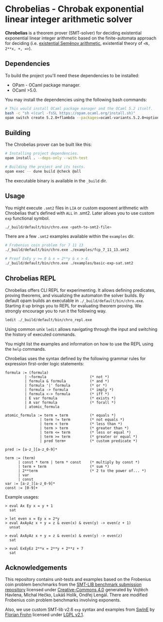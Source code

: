 # Chrobelias - Chrobak exponential linear integer arithmetic solver

__Chrobelias__ is a theorem prover (SMT-solver) for deciding existential exponential linear integer arithmetic based on the finite-automata approach for deciding (i.e. [existential Semёnov arithmetic](https://arxiv.org/abs/2306.14593), existential theory of `<N, 2**x, +, =>`).

## Dependencies
To build the project you'll need these dependencies to be installed:
- OPam - OCaml package manager.
- OCaml >5.0.

You may install the dependencies using the following bash commands:
```bash
# This would install OCaml package manager and the OCaml 5.2 itself.
bash -c "sh <(curl -fsSL https://opam.ocaml.org/install.sh)"
opam switch create 5.2.0+flambda --packages=ocaml-variants.5.2.0+options,ocaml-option-flambda --yes
```

## Building

The Chrobelias prover can be built like this:

```bash
# Installing project dependencies.
opam install . --deps-only --with-test

# Building the project and its tests.
opam exec -- dune build @check @all
```

The executable binary is available in the `_build` dir.

## Usage

You might execute `.smt2` files in `LIA` or custom exponent arithmetic with Chrobelias that's defined with `ALL` in .smt2. Later allows you to use custom `exp` functional symbol.

```bash
./_build/default/bin/chro.exe <path-to-smt2-file>
```

There are a few `.smt2` examples available within the `examples` dir.

```bash
# Frobenius coin problem for 7 11 13
./_build/default/bin/chro.exe ./examples/fcp_7_11_13.smt2

# Proof ExEy y >= 0 & x = 2**y & x > 4.
./_build/default/bin/chro.exe ./examples/basic-exp-sat.smt2
```

## Chrobelias REPL

Chrobelias offers CLI REPL for experimenting. It allows defining predicates, proving theorems, and visualizing the automaton the solver builds. By default opam builds an executable in `./_build/default/bin/chro.exe`. Starting it up brings you to REPL for evaluating theorem proving. We strongly encourage you to run it the following way.

```bash
ledit ./_build/default/bin/chro_repl.exe
```

Using common unix `ledit` allows navigating through the input and switching the history of executed commands.

You might list the examples and information on how to use the REPL using the `help` commands.

Chrobelias uses the syntax defined by the following grammar rules for expression first-order logic statements:

```
formula := (formula)
         | ~formula                    (* not *)
         | formula & formula           (* and *)
         | formula '|' formula         (* or *)
         | formula -> formula          (* imply *)
         | formula <-> formula         (* iff *)
         | E var formula               (* exists *)
         | A var formula               (* forall *)
         | atomic_formula

atomic_formula := term = term          (* equals *)
                | term != term         (* not equals *)
                | term < term          (* less than *)
                | term > term          (* greater than *)
                | term <= term         (* less or equal *)
                | term >= term         (* greater or equal *)
                | pred term+           (* custom predicate *)

pred := [a-z_][a-z_0-9]*

term := (term)
      | const * term | term * const    (* multiply by const *)
      | term + term                    (* sum *)
      | 2**term                        (* 2 to the power of... *)
      | var
      | const
var := [a-z_][a-z_0-9]*
const := [0-9]+
```

Example usages:
```
> eval Ax Ey x = y + 1
  sat

> let even x = Ey x = 2*y
> eval AxAyAz x + y = z & even(x) & even(y) -> even(z + 1)
  unsat

> eval AxAyAz x + y = z & even(x) & even(y) -> even(z)
  sat

> eval ExEyEz 2**x = 2**y + 2**z + 7
  sat
```

## Acknowledgements

This repository contains unit-tests and examples based on the Frobenius coin problem benchmarks from the [SMT-LIB benchmark submission repository](https://github.com/SMT-LIB/benchmark-submission) licensed under [Creative-Commons 4.0](https://creativecommons.org/licenses/by/4.0/) generated by Vojtěch Havlena, Michal Hečko, Lukáš Holík, Ondřej Lengál. There are modified Frobenius coin problem benchmarks involving exponents.

Also, we use custom SMT-lib v2.6 `exp` syntax and examples from [SwInE](https://github.com/ffrohn/swine) by [Florian Frohn](https://ffrohn.github.io/) licensed under [LGPL v2.1](https://github.com/ffrohn/swine/blob/master/LICENSE).
